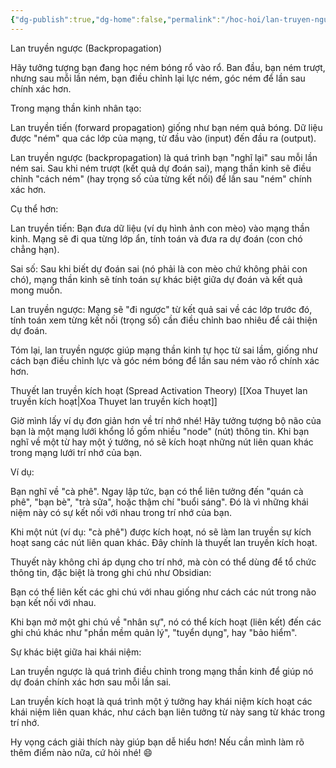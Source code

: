 ```yaml
---
{"dg-publish":true,"dg-home":false,"permalink":"/hoc-hoi/lan-truyen-nguoc/lan-truyen-nguoc/","dgPassFrontmatter":true,"noteIcon":"","updated":"2025-01-13T22:06:32.664+07:00"}
---
```


Lan truyền ngược (Backpropagation) 

Hãy tưởng tượng bạn đang học ném bóng rổ vào rổ. Ban đầu, bạn ném trượt, nhưng sau mỗi lần ném, bạn điều chỉnh lại lực ném, góc ném để lần sau chính xác hơn.

Trong mạng thần kinh nhân tạo:

Lan truyền tiến (forward propagation) giống như bạn ném quả bóng. Dữ liệu được "ném" qua các lớp của mạng, từ đầu vào (input) đến đầu ra (output).

Lan truyền ngược (backpropagation) là quá trình bạn "nghĩ lại" sau mỗi lần ném sai. Sau khi ném trượt (kết quả dự đoán sai), mạng thần kinh sẽ điều chỉnh "cách ném" (hay trọng số của từng kết nối) để lần sau "ném" chính xác hơn.


Cụ thể hơn:

Lan truyền tiến: Bạn đưa dữ liệu (ví dụ hình ảnh con mèo) vào mạng thần kinh. Mạng sẽ đi qua từng lớp ẩn, tính toán và đưa ra dự đoán (con chó chẳng hạn).

Sai số: Sau khi biết dự đoán sai (nó phải là con mèo chứ không phải con chó), mạng thần kinh sẽ tính toán sự khác biệt giữa dự đoán và kết quả mong muốn.

Lan truyền ngược: Mạng sẽ "đi ngược" từ kết quả sai về các lớp trước đó, tính toán xem từng kết nối (trọng số) cần điều chỉnh bao nhiêu để cải thiện dự đoán.


Tóm lại, lan truyền ngược giúp mạng thần kinh tự học từ sai lầm, giống như cách bạn điều chỉnh lực và góc ném bóng để lần sau ném vào rổ chính xác hơn.

Thuyết lan truyền kích hoạt (Spread Activation Theory) [[Xoa Thuyet lan truyền kích hoạt\|Xoa Thuyet lan truyền kích hoạt]]

Giờ mình lấy ví dụ đơn giản hơn về trí nhớ nhé! Hãy tưởng tượng bộ não của bạn là một mạng lưới khổng lồ gồm nhiều "node" (nút) thông tin. Khi bạn nghĩ về một từ hay một ý tưởng, nó sẽ kích hoạt những nút liên quan khác trong mạng lưới trí nhớ của bạn.

Ví dụ:

Bạn nghĩ về "cà phê". Ngay lập tức, bạn có thể liên tưởng đến "quán cà phê", "bạn bè", "trà sữa", hoặc thậm chí "buổi sáng". Đó là vì những khái niệm này có sự kết nối với nhau trong trí nhớ của bạn.

Khi một nút (ví dụ: "cà phê") được kích hoạt, nó sẽ làm lan truyền sự kích hoạt sang các nút liên quan khác. Đây chính là thuyết lan truyền kích hoạt.


Thuyết này không chỉ áp dụng cho trí nhớ, mà còn có thể dùng để tổ chức thông tin, đặc biệt là trong ghi chú như Obsidian:

Bạn có thể liên kết các ghi chú với nhau giống như cách các nút trong não bạn kết nối với nhau.

Khi bạn mở một ghi chú về "nhân sự", nó có thể kích hoạt (liên kết) đến các ghi chú khác như "phần mềm quản lý", "tuyển dụng", hay "bảo hiểm".


Sự khác biệt giữa hai khái niệm:

Lan truyền ngược là quá trình điều chỉnh trong mạng thần kinh để giúp nó dự đoán chính xác hơn sau mỗi lần sai.

Lan truyền kích hoạt là quá trình một ý tưởng hay khái niệm kích hoạt các khái niệm liên quan khác, như cách bạn liên tưởng từ này sang từ khác trong trí nhớ.


Hy vọng cách giải thích này giúp bạn dễ hiểu hơn! Nếu cần mình làm rõ thêm điểm nào nữa, cứ hỏi nhé! 😄

